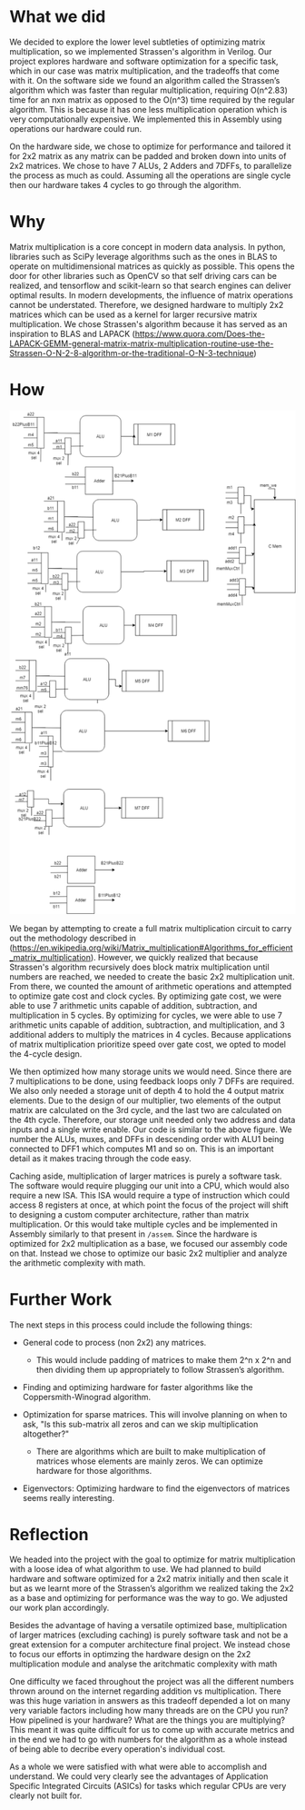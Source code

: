 # What we did

We decided to explore the lower level subtleties of optimizing matrix multiplication, so we implemented Strassen's algorithm in Verilog.
Our project explores hardware and software optimization for a specific task, which in our case was matrix multiplication, and the tradeoffs that come with it.
On the software side we found an algorithm called the Strassen’s algorithm which was faster than regular multiplication, requiring O(n^2.83) time for an nxn matrix as opposed to the O(n^3) time required by the regular algorithm.
This is because it has one less multiplication operation which is very computationally expensive.
We implemented this in Assembly using operations our hardware could run.

On the hardware side, we chose to optimize for performance and tailored it for 2x2 matrix as any matrix can be padded and broken down into units of 2x2 matrices.
We chose to have 7 ALUs, 2 Adders and 7DFFs, to parallelize the process as much as could.
Assuming all the operations are single cycle then our hardware takes 4 cycles to go through the algorithm.

# Why

Matrix multiplication is a core concept in modern data analysis.
In python, libraries such as SciPy leverage algorithms such as the ones in BLAS to operate on multidimensional matrices as quickly as possible.
This opens the door for other libraries such as OpenCV so that self driving cars can be realized, and tensorflow and scikit-learn so that search engines can deliver optimal results.
In modern developments, the influence of matrix operations cannot be understated.
Therefore, we designed hardware to multiply 2x2 matrices which can be used as a kernel for larger recursive matrix multiplication.
We chose Strassen's algorithm because it has served as an inspiration to BLAS and LAPACK (https://www.quora.com/Does-the-LAPACK-GEMM-general-matrix-matrix-multiplication-routine-use-the-Strassen-O-N-2-8-algorithm-or-the-traditional-O-N-3-technique)

# How

![alt text](https://github.com/ssreekanth2000/strassen-on-silicon/blob/master/Untitled%20Diagram.png)

We began by attempting to create a full matrix multiplication circuit to carry out the methodology described in (https://en.wikipedia.org/wiki/Matrix_multiplication#Algorithms_for_efficient_matrix_multiplication).
However, we quickly realized that because Strassen's algorithm recursively does block matrix multiplication until numbers are reached, we needed to create the basic 2x2 multiplication unit.
From there, we counted the amount of arithmetic operations and attempted to optimize gate cost and clock cycles.
By optimizing gate cost, we were able to use 7 arithmetic units capable of addition, subtraction, and multiplication in 5 cycles.
By optimizing for cycles, we were able to use 7 arithmetic units capable of addition, subtraction, and multiplication, and 3 additional adders to multiply the matrices in 4 cycles.
Because applications of matrix multiplication prioritize speed over gate cost, we opted to model the 4-cycle design.

We then optimized how many storage units we would need.
Since there are 7 multiplications to be done, using feedback loops only 7 DFFs are required.
We also only needed a storage unit of depth 4 to hold the 4 output matrix elements.
Due to the design of our multiplier, two elements of the output matrix are calculated on the 3rd cycle, and the last two are calculated on the 4th cycle.
Therefore, our storage unit needed only two address and data inputs and a single write enable.
Our code is similar to the above figure.
We number the ALUs, muxes, and DFFs in descending order with ALU1 being connected to DFF1 which computes M1 and so on.
This is an important detail as it makes tracing through the code easy.

Caching aside, multiplication of larger matrices is purely a software task.
The software would require plugging our unit into a CPU, which would also require a new ISA.
This ISA would require a type of instruction which could access 8 registers at once, at which point the focus of the project will shift to designing a custom computer architecture, rather than matrix multiplication.
Or this would take multiple cycles and be implemented in Assembly similarly to that present in `/assem`.
Since the hardware is optimized for 2x2 multiplication as a base, we focused our assembly code on that.
Instead we chose to optimize our basic 2x2 multiplier and analyze the arithmetic complexity with math.

# Further Work

The next steps in this process could include the following things:

- General code to process (non 2x2) any matrices.
  - This would include padding of matrices to make them 2^n x 2^n and then dividing them up appropriately to follow Strassen’s algorithm.

- Finding and optimizing hardware for faster algorithms like the Coppersmith-Winograd algorithm.

- Optimization for sparse matrices.
  This will involve planning on when to ask, "Is this sub-matrix all zeros and can we skip multiplication altogether?"

  - There are algorithms which are built to make multiplication of matrices whose elements are mainly zeros.
    We can optimize hardware for those algorithms.

- Eigenvectors:
  Optimizing hardware to find the eigenvectors of matrices seems really interesting.

# Reflection

We headed into the project with the goal to optimize for matrix multiplication with a loose idea of what algorithm to use.
We had planned to build hardware and software optimized for a 2x2 matrix initially and then scale it but as we learnt more of the Strassen’s algorithm we realized taking the 2x2 as a base and optimizing for performance was the way to go.
We adjusted our work plan accordingly.

Besides the advantage of having a versatile optimized base, multiplication of larger matrices (excluding caching) is purely software task and not be a great extension for a computer architecture final project. We instead chose to focus our efforts in optimzing the hardware design on the 2x2 multiplication module and analyse the aritchmatic complexity with math


One difficulty we faced throughout the project was all the different numbers thrown around on the internet regarding addition vs multiplication. There was this huge variation in answers as this tradeoff depended a lot on many very variable factors including how many threads are on the CPU you run? How pipelined is your hardware? What are the things you are multiplying? This meant it was quite difficult for us to come up with accurate metrics and in the end we had to go with numbers for the algorithm as a whole instead of being able to decribe every operation's individual cost.



As a whole we were satisfied with what were able to accomplish and understand.
We could very clearly see the advantages of Application Specific Integrated Circuits (ASICs) for tasks which regular CPUs are very clearly not built for.
